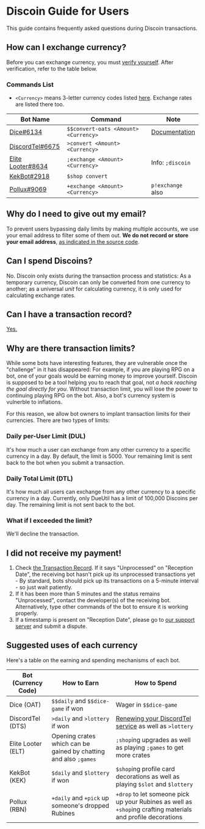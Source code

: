 # Discoin Guide for Users

This guide contains frequently asked questions during Discoin transactions.

## How can I exchange currency?

Before you can exchange currency, you must [verify yourself](http://discoin.sidetrip.xyz/verify). After verification, refer to the table below.

### Commands List

* `<Currency>` means 3-letter currency codes listed [here](http://discoin.sidetrip.xyz/rates). Exchange rates are listed there too.

| Bot Name                                                             | Command                              | Note                                                                        |
|----------------------------------------------------------------------|--------------------------------------|-----------------------------------------------------------------------------|
| [Dice#6134](https://dicediscord.netlify.com/)                        | `$$convert-oats <Amount> <Currency>` | [Documentation](https://dicediscord.netlify.com/discoin) |
| [DiscordTel#6675](http://discordtel.rtfd.io)                         | `>convert <Amount> <Currency>`       |                                                                             |
| [Elite Looter#8634](https://bots.discord.pw/bots/303799630532050946) | `;exchange <Amount> <Currency>`      | Info: `;discoin`                                                            |
| [KekBot#2918](https://discordbots.org/bot/213151748855037953)        | `$shop convert`                      |                                                                             |
| [Pollux#9069](http://pollux.fun)                                     | `+exchange <Amount> <Currency>`      | `p!exchange` also                             |

## Why do I need to give out my email?

To prevent users bypassing daily limits by making multiple accounts, we use your email address to filter some of them out. **We do not record or store your email address**, [as indicated in the source code](https://github.com/MacDue/DiscoinRewrite/blob/master/discoin/users.php#L147).

## Can I spend Discoins?

No. Discoin only exists during the transaction process and statistics: As a temporary currency, Discoin can only be converted from one currency to another; as a universal *unit* for calculating currency, it is only used for calculating exchange rates.

## Can I have a transaction record?

[Yes.](http://discoin.sidetrip.xyz/record)

## Why are there transaction limits?

While some bots have interesting features, they are vulnerable once the "challenge" in it has disappeared: For example, if you are playing RPG on a bot, one of your goals would be earning money to improve yourself. Discoin is supposed to be a tool helping you to reach that goal, not *a hack reaching the goal directly for you*. Without transaction limit, you will lose the power to continuing playing RPG on the bot. Also, a bot's currency system is vulnerble to inflations.

For this reason, we allow bot owners to implant transaction limits for their currencies. There are two types of limits:

### Daily per-User Limit (DUL)

It's how much a user can exchange from any other currency to a specific currency in a day. By default, the limit is 5000. Your remaining limit is sent back to the bot when you submit a transaction.

### Daily Total Limit (DTL)

It's how much all users can exchange from any other currency to a specific currency in a day. Currently, only DueUtil has a limit of 100,000 Discoins per day. The remaining limit is not sent back to the bot.

### What if I exceeded the limit?

We'll decline the transaction.

## I did not receive my payment!

1. Check [the Transaction Record](http://discoin.sidetrip.xyz/record). If it says "Unprocessed" on "Reception Date", the receiving bot hasn't pick up its unprocessed transactions yet - By standard, bots should pick up its transactions on a 5-minute interval - so just wait patiently.
2. If it has been more than 5 minutes and the status remains "Unprocessed", contact the developer(s) of the receiving bot. Alternatively, type other commands of the bot to ensure it is working properly.
3. If a timestamp is present on "Reception Date", please go to [our support server](https://discord.gg/NExXSDH) and submit a dispute.

## Suggested uses of each currency

Here's a table on the earning and spending mechanisms of each bot.

| Bot (Currency Code) | How to Earn | How to Spend |
| ------------------- | ----------- | ------------ |
| Dice (OAT) | `$$daily` and `$$dice-game` if won | Wager in `$$dice-game` |
| DiscordTel (DTS) | `>daily` and `>lottery` if won | [Renewing your DiscordTel service](https://discordtel.austinhuang.me/en/latest/Payment/) as well as `>lottery` |
| Elite Looter (ELT) | Opening crates which can be gained by chatting and also `;games` | `;shop`ing upgrades as well as playing `;games` to get more crates |
| KekBot (KEK) | `$daily` and `$lottery` if won | `$shop`ing profile card decorations as well as playing `$slot` and `$lottery` |
| Pollux (RBN) | `+daily` and `+pick` up someone's dropped Rubines | `+drop` to let someone pick up your Rubines as well as `+shop`ing crafting materials and profile decorations |
